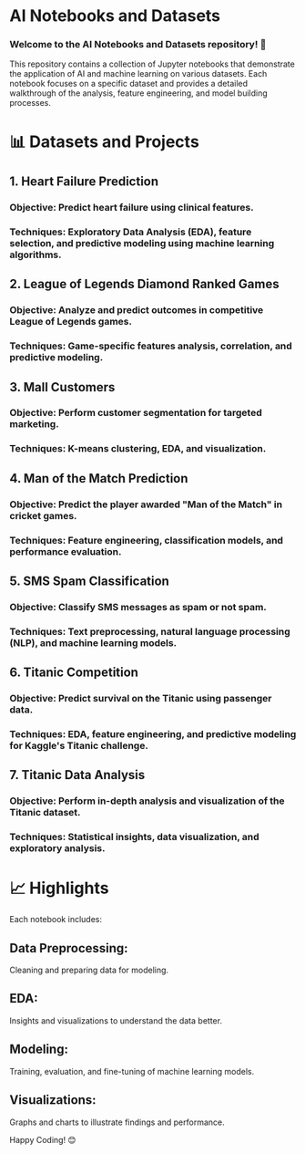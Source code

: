 # AI Notebooks and Datasets
### Welcome to the AI Notebooks and Datasets repository! 🚀
This repository contains a collection of Jupyter notebooks that demonstrate the application of AI and machine learning on various datasets. Each notebook focuses on a specific dataset and provides a detailed walkthrough of the analysis, feature engineering, and model building processes.

# 📊 Datasets and Projects
## 1. Heart Failure Prediction
### Objective: Predict heart failure using clinical features.
### Techniques: Exploratory Data Analysis (EDA), feature selection, and predictive modeling using machine learning algorithms.

## 2. League of Legends Diamond Ranked Games
### Objective: Analyze and predict outcomes in competitive League of Legends games.
### Techniques: Game-specific features analysis, correlation, and predictive modeling.

## 3. Mall Customers
### Objective: Perform customer segmentation for targeted marketing.
### Techniques: K-means clustering, EDA, and visualization.

## 4. Man of the Match Prediction
### Objective: Predict the player awarded "Man of the Match" in cricket games.
### Techniques: Feature engineering, classification models, and performance evaluation.

## 5. SMS Spam Classification
### Objective: Classify SMS messages as spam or not spam.
### Techniques: Text preprocessing, natural language processing (NLP), and machine learning models.

## 6. Titanic Competition
### Objective: Predict survival on the Titanic using passenger data.
### Techniques: EDA, feature engineering, and predictive modeling for Kaggle's Titanic challenge.

## 7. Titanic Data Analysis
### Objective: Perform in-depth analysis and visualization of the Titanic dataset.
### Techniques: Statistical insights, data visualization, and exploratory analysis.

# 📈 Highlights
Each notebook includes:

## Data Preprocessing: 
Cleaning and preparing data for modeling.

## EDA: 
Insights and visualizations to understand the data better.

## Modeling: 
Training, evaluation, and fine-tuning of machine learning models.

## Visualizations: 
Graphs and charts to illustrate findings and performance.

Happy Coding! 😊
